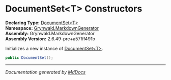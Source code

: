 ﻿<!--  
  <auto-generated>   
    The contents of this file were generated by a tool.  
    Changes to this file may be list if the file is regenerated  
  </auto-generated>   
-->

# DocumentSet\<T\> Constructors

**Declaring Type:** [DocumentSet\<T\>](../index.md)  
**Namespace:** [Grynwald.MarkdownGenerator](../../index.md)  
**Assembly:** Grynwald.MarkdownGenerator  
**Assembly Version:** 2.6.49\-pre+a57fff491b

Initializes a new instance of [DocumentSet\<T\>](../index.md).

```csharp
public DocumentSet();
```
___

*Documentation generated by [MdDocs](https://github.com/ap0llo/mddocs)*

